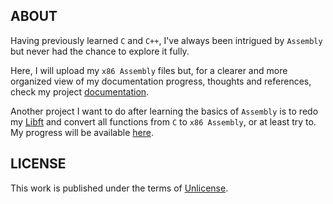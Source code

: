 ## ABOUT

Having previously learned `C` and `C++`, I've always been intrigued by `Assembly` but never had the chance to explore it fully.

Here, I will upload my `x86 Assembly` files but, for a clearer and more organized view of my documentation progress, thoughts and references, check my project [documentation](https://jotavare.github.io/x86_assembly_nasm).

Another project I want to do after learning the basics of `Assembly` is to redo my [Libft](https://github.com/jotavare/libft) and convert all functions from `C` to `x86 Assembly`, or at least try to. My progress will be available [here](https://github.com/jotavare/libft-x86-assembly).

## LICENSE
<p>
This work is published under the terms of <a href="https://github.com/jotavare/x86-assembly-nasm/blob/main/LICENSE">Unlicense</a>.
</p>
